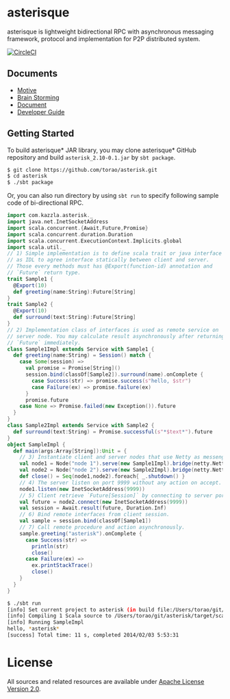 # asterisque

asterisque is lightweight bidirectional RPC with asynchronous messaging framework, protocol and implementation for P2P distributed system.

[![CircleCI](https://circleci.com/gh/torao/asterisque.svg?style=svg)](https://circleci.com/gh/torao/asterisque)

## Documents

* [Motive](http://prezi.com/ia6rjvjrhe6d/asterisk-motivation/)
* [Brain Storming](http://prezi.com/ktjdnfshx8dv/asterisk-brain-storming/)
* [Document](docs/TableOfContents.md)
* [Developer Guide](docs/developerguide.md)

## Getting Started

To build asterisque\* JAR library, you may clone asterisque\* GitHub repository and build `asterisk_2.10-0.1.jar` by
`sbt package`.

```sh
$ git clone https://github.com/torao/asterisk.git
$ cd asterisk
$ ./sbt package
```

Or, you can also run directory by using `sbt run` to specify following sample code of bi-directional RPC.

```scala
import com.kazzla.asterisk._
import java.net.InetSocketAddress
import scala.concurrent.{Await,Future,Promise}
import scala.concurrent.duration.Duration
import scala.concurrent.ExecutionContext.Implicits.global
import scala.util._
// 1) Simple implementation is to define scala trait or java interface
// as IDL to agree interface statically between client and server.
// Those every methods must has @Export(function-id) annotation and
// `Future` return type.
trait Sample1 {
  @Export(10)
  def greeting(name:String):Future[String]
}
trait Sample2 {
  @Export(10)
  def surround(text:String):Future[String]
}
// 2) Implementation class of interfaces is used as remote service on
// server node. You may calculate result asynchronously after returning
// `Future` immediately.
class Sample1Impl extends Service with Sample1 {
  def greeting(name:String) = Session() match {
    case Some(session) =>
      val promise = Promise[String]()
      session.bind(classOf[Sample2]).surround(name).onComplete {
        case Success(str) => promise.success(s"hello, $str")
        case Failure(ex) => promise.failure(ex)
      }
      promise.future
    case None => Promise.failed(new Exception()).future
  }
}
class Sample2Impl extends Service with Sample2 {
  def surround(text:String) = Promise.successful(s"*$text*").future
}
object SampleImpl {
  def main(args:Array[String]):Unit = {
    // 3) Instantiate client and server nodes that use Netty as messenger bridge.
    val node1 = Node("node 1").serve(new Sample1Impl).bridge(netty.Netty).build()
    val node2 = Node("node 2").serve(new Sample2Impl).bridge(netty.Netty).build()
    def close() = Seq(node1,node2).foreach{ _.shutdown() }
    // 4) The server listen on port 9999 without any action on accept.
    node1.listen(new InetSocketAddress(9999))
    // 5) Client retrieve `Future[Session]` by connecting to server port 9999.
    val future = node2.connect(new InetSocketAddress(9999))
    val session = Await.result(future, Duration.Inf)
    // 6) Bind remote interfaces from client session.
    val sample = session.bind(classOf[Sample1])
    // 7) Call remote procedure and action asynchronously.
    sample.greeting("asterisk").onComplete {
      case Success(str) =>
        println(str)
        close()
      case Failure(ex) =>
        ex.printStackTrace()
        close()
    }
  }
}
```

```sh
$ ./sbt run
[info] Set current project to asterisk (in build file:/Users/torao/git/asterisk/)
[info] Compiling 1 Scala source to /Users/torao/git/asterisk/target/scala-2.10/classes...
[info] Running SampleImpl
hello, *asterisk*
[success] Total time: 11 s, completed 2014/02/03 5:53:31
```

License
=======
All sources and related resources are available under [Apache License Version 2.0](LICENSE).
